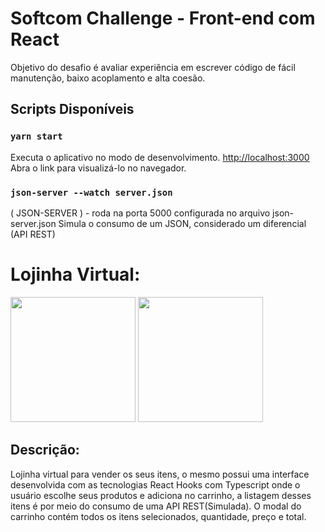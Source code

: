 # Softcom Challenge - Front-end com React

 Objetivo do desafio é avaliar experiência em escrever código de fácil manutenção, baixo acoplamento e alta coesão.

## Scripts Disponíveis

### `yarn start`
Executa o aplicativo no modo de desenvolvimento.
[http://localhost:3000](http://localhost:3000) Abra o link para visualizá-lo no navegador.

### `json-server --watch server.json`
( JSON-SERVER ) - roda na porta 5000 configurada no arquivo json-server.json
Simula o consumo de um JSON, considerado um diferencial (API REST)

# Lojinha Virtual:

<img src="https://app-lojinha-virtual.s3-sa-east-1.amazonaws.com/lojinha.jpg" width="200" height="200" />
<img src="https://app-lojinha-virtual.s3-sa-east-1.amazonaws.com/carrinho.jpg" width="200" height="200" />

## Descrição:

Lojinha virtual para vender os seus itens, o mesmo possui uma interface desenvolvida com as tecnologias React Hooks com Typescript onde o usuário escolhe seus produtos e adiciona no carrinho, a listagem desses itens é por meio do consumo de uma API REST(Simulada). O modal do carrinho contém todos os itens selecionados, quantidade, preço e total. 
